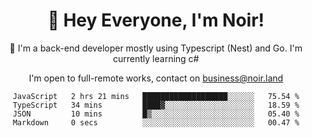 <div align="center">

<h1 align="center">👋 Hey Everyone, I'm Noir! </h1>
  

 🎉  I'm a back-end developer mostly using Typescript (Nest) and Go. I'm currently learning c#

   
<p align="center">

  I'm open to full-remote works, contact on [business@noir.land](mailto:business@noir.land)
 
 </p>
   

  
<!--START_SECTION:waka-->

```text
JavaScript   2 hrs 21 mins   ███████████████████░░░░░░   75.54 %
TypeScript   34 mins         ████▓░░░░░░░░░░░░░░░░░░░░   18.59 %
JSON         10 mins         █▒░░░░░░░░░░░░░░░░░░░░░░░   05.40 %
Markdown     0 secs          ░░░░░░░░░░░░░░░░░░░░░░░░░   00.47 %
```

<!--END_SECTION:waka-->
